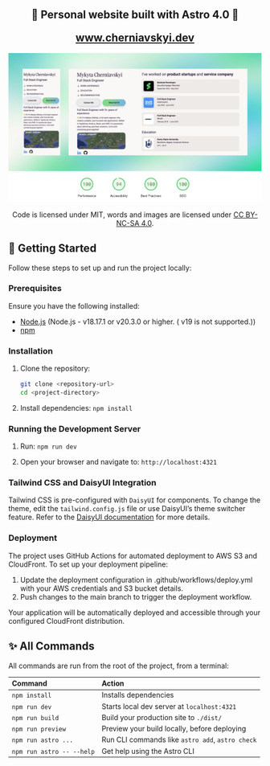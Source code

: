 <h2 align="center">
  <p>🚀 Personal website built with Astro 4.0 🚀</p>
  <a href="https://www.cherniavskyi.dev/" target="_blank">www.cherniavskyi.dev</a>
</h2>

<div align="center">
  <img alt="Demo" src="./demo/theme.webp" />
  <img alt="Demo" src="./demo/insights.webp" />
</div>

<p align="center">
Code is licensed under MIT, words and images are licensed under <a href='https://creativecommons.org/licenses/by-nc-sa/4.0/'>CC BY-NC-SA 4.0</a>.
</p>

## 🚀 Getting Started

Follow these steps to set up and run the project locally:

### Prerequisites

Ensure you have the following installed:
- [Node.js](https://nodejs.org/) (Node.js - v18.17.1 or v20.3.0 or higher. ( v19 is not supported.))
- [npm](https://www.npmjs.com/)

### Installation

1. Clone the repository:
   ```bash
   git clone <repository-url>
   cd <project-directory>
   ```

2. Install dependencies: `npm install`

### Running the Development Server
1. Run: `npm run dev`

2. Open your browser and navigate to: `http://localhost:4321`

### Tailwind CSS and DaisyUI Integration

Tailwind CSS is pre-configured with `DaisyUI` for components.
To change the theme, edit the `tailwind.config.js` file or use DaisyUI’s theme switcher feature. Refer to the [DaisyUI documentation](https://daisyui.com/docs/themes/) for more details.

### Deployment

The project uses GitHub Actions for automated deployment to AWS S3 and CloudFront. To set up your deployment pipeline:

1.	Update the deployment configuration in .github/workflows/deploy.yml with your AWS credentials and S3 bucket details.
2.	Push changes to the main branch to trigger the deployment workflow.

Your application will be automatically deployed and accessible through your configured CloudFront distribution.

## ✨ All Commands

All commands are run from the root of the project, from a terminal:

| Command                   | Action                                           |
| :------------------------ | :----------------------------------------------- |
| `npm install`             | Installs dependencies                            |
| `npm run dev`             | Starts local dev server at `localhost:4321`      |
| `npm run build`           | Build your production site to `./dist/`          |
| `npm run preview`         | Preview your build locally, before deploying     |
| `npm run astro ...`       | Run CLI commands like `astro add`, `astro check` |
| `npm run astro -- --help` | Get help using the Astro CLI                     |
